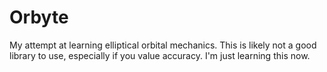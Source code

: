 # Orbyte

My attempt at learning elliptical orbital mechanics. This is likely not a good library to use, especially if you value accuracy. I'm just learning this now.
